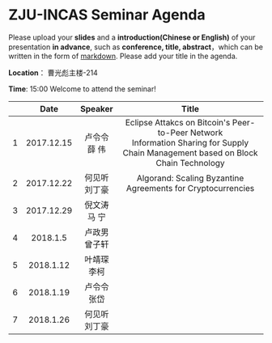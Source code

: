 # ZJU-INCAS  Seminar Agenda

Please upload your **slides** and a **introduction(Chinese or English)** of your presentation **in advance**,
such as **conference, title, abstract**，which can be written in the form of [markdown](http://sspai.com/25137). Please add your title in the agenda.

**Location**： 曹光彪主楼-214 

**Time**: 15:00  Welcome to attend the seminar!

|      |    Date    |   Speaker   |                  Title                   |
| ---- | :--------: | :---------: | :--------------------------------------: |
| 1    | 2017.12.15 | 卢令令<br>薛 伟  | Eclipse Attakcs on Bitcoin's Peer-to-Peer Network <br>Information Sharing for Supply Chain Management based on Block Chain Technology |
| 2    | 2017.12.22 | 何见听<br>刘丁豪  | Algorand: Scaling Byzantine Agreements for Cryptocurrencies <br>                   |
| 3    | 2017.12.29 | 倪文涛 <br>马 宁 |                   <br>                   |
| 4    |  2018.1.5  | 卢政男<br> 曾子轩 |                   <br>                   |
| 5    | 2018.1.12  | 叶靖琛<br> 李柯  |                   <br>                   |
| 6    | 2018.1.19  | 卢令令<br> 张岱  |                   <br>                   |
| 7    | 2018.1.26  | 何见听<br>刘丁豪  |                   <br>                   |
